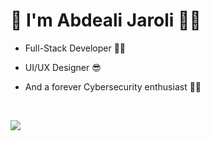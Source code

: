 # 👋 I'm Abdeali Jaroli 🐱‍🏍 

-  Full-Stack Developer 🐱‍💻

-  UI/UX Designer 😎

-  And a forever Cybersecurity enthusiast 🐱‍👤

<br> 

![](https://komarev.com/ghpvc/?username=abdealijaroli&color=ff69b4)


<!--
**abdealijaroli/abdealijaroli** is a ✨ _special_ ✨ repository because its `README.md` (this file) appears on your GitHub profile.

Here are some ideas to get you started:

- 🔭 I’m currently working on ...
- 🌱 I’m currently learning ...
- 👯 I’m looking to collaborate on ...
- 🤔 I’m looking for help with ...
- 💬 Ask me about ...
- 📫 How to reach me: ...
- 😄 Pronouns: ...
- ⚡ Fun fact: ...
-->
